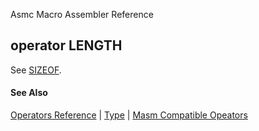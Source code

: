 Asmc Macro Assembler Reference

## operator LENGTH

See [SIZEOF](operator-sizeof.md).

#### See Also

[Operators Reference](readme.md) | [Type](type.md) | [Masm Compatible Opeators](../command/option-zne.md)
